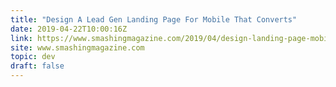```yaml
---
title: "Design A Lead Gen Landing Page For Mobile That Converts"
date: 2019-04-22T10:00:16Z
link: https://www.smashingmagazine.com/2019/04/design-landing-page-mobile-conversion/
site: www.smashingmagazine.com
topic: dev
draft: false
---
```

